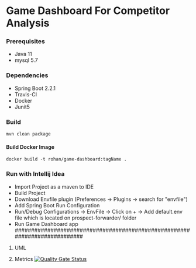 # Game Dashboard For Competitor Analysis

### Prerequisites
- Java 11
- mysql 5.7

### Dependencies
- Spring Boot 2.2.1
- Travis-CI
- Docker
- Junit5

### Build
```
mvn clean package
```
#### Build Docker Image 
```
docker build -t rohan/game-dashboard:tagName .
```

### Run with Intellij Idea

- Import Project as a maven to IDE
- Build Project
- Download Envfile plugin (Preferences -> Plugins -> search for "envfile")
- Add Spring Boot Run Configuration
- Run/Debug Configurations -> EnvFile -> Click on + -> Add default.env file which is located on prospect-forwarder/ folder
- Run Game Dashboard app 
###########################################################################

1. UML


2. Metrics
[![Quality Gate Status](http://localhost:9000/api/project_badges/measure?project=com.game.dashboard%3Agame-dashboard&metric=alert_status)](http://localhost:9000/dashboard?id=com.game.dashboard%3Agame-dashboard)



